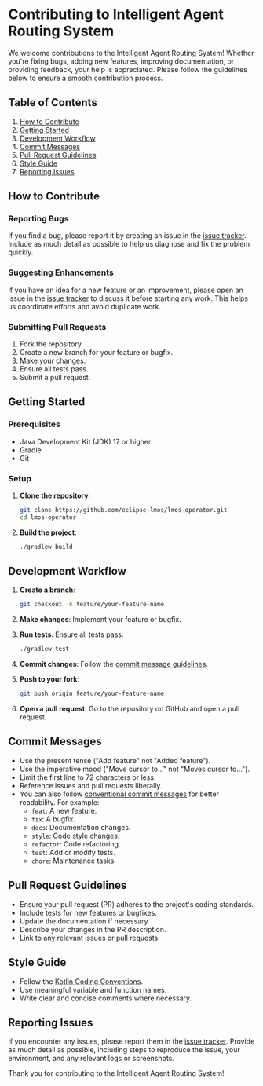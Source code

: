 <!--
SPDX-FileCopyrightText: 2023 www.contributor-covenant.org

SPDX-License-Identifier: CC-BY-4.0
-->
# Contributing to Intelligent Agent Routing System

We welcome contributions to the Intelligent Agent Routing System! Whether you're fixing bugs, adding new features, improving documentation, or providing feedback, your help is appreciated. Please follow the guidelines below to ensure a smooth contribution process.

## Table of Contents

1. [How to Contribute](#how-to-contribute)
2. [Getting Started](#getting-started)
3. [Development Workflow](#development-workflow)
4. [Commit Messages](#commit-messages)
5. [Pull Request Guidelines](#pull-request-guidelines)
6. [Style Guide](#style-guide)
7. [Reporting Issues](#reporting-issues)

## How to Contribute

### Reporting Bugs

If you find a bug, please report it by creating an issue in the [issue tracker](https://github.com/eclipse-lmos/lmos-router/issues). Include as much detail as possible to help us diagnose and fix the problem quickly.

### Suggesting Enhancements

If you have an idea for a new feature or an improvement, please open an issue in the [issue tracker](https://github.com/eclipse-lmos/lmos-router/issues) to discuss it before starting any work. This helps us coordinate efforts and avoid duplicate work.

### Submitting Pull Requests

1. Fork the repository.
2. Create a new branch for your feature or bugfix.
3. Make your changes.
4. Ensure all tests pass.
5. Submit a pull request.

## Getting Started

### Prerequisites

- Java Development Kit (JDK) 17 or higher
- Gradle
- Git

### Setup

1. **Clone the repository**:
    ```bash
    git clone https://github.com/eclipse-lmos/lmos-operator.git
    cd lmos-operator
    ```

2. **Build the project**:
    ```bash
    ./gradlew build
    ```

## Development Workflow

1. **Create a branch**:
    ```bash
    git checkout -b feature/your-feature-name
    ```

2. **Make changes**: Implement your feature or bugfix.

3. **Run tests**: Ensure all tests pass.
    ```bash
    ./gradlew test
    ```

4. **Commit changes**: Follow the [commit message guidelines](#commit-messages).

5. **Push to your fork**:
    ```bash
    git push origin feature/your-feature-name
    ```

6. **Open a pull request**: Go to the repository on GitHub and open a pull request.

## Commit Messages

- Use the present tense ("Add feature" not "Added feature").
- Use the imperative mood ("Move cursor to..." not "Moves cursor to...").
- Limit the first line to 72 characters or less.
- Reference issues and pull requests liberally.
- You can also follow [conventional commit messages](https://www.conventionalcommits.org/) for better readability. For example:
    - `feat`: A new feature.
    - `fix`: A bugfix.
    - `docs`: Documentation changes.
    - `style`: Code style changes.
    - `refactor`: Code refactoring.
    - `test`: Add or modify tests.
    - `chore`: Maintenance tasks.

## Pull Request Guidelines

- Ensure your pull request (PR) adheres to the project's coding standards.
- Include tests for new features or bugfixes.
- Update the documentation if necessary.
- Describe your changes in the PR description.
- Link to any relevant issues or pull requests.

## Style Guide

- Follow the [Kotlin Coding Conventions](https://kotlinlang.org/docs/coding-conventions.html).
- Use meaningful variable and function names.
- Write clear and concise comments where necessary.

## Reporting Issues

If you encounter any issues, please report them in the [issue tracker](https://github.com/eclipse-lmos/lmos-router/issues). Provide as much detail as possible, including steps to reproduce the issue, your environment, and any relevant logs or screenshots.

Thank you for contributing to the Intelligent Agent Routing System!